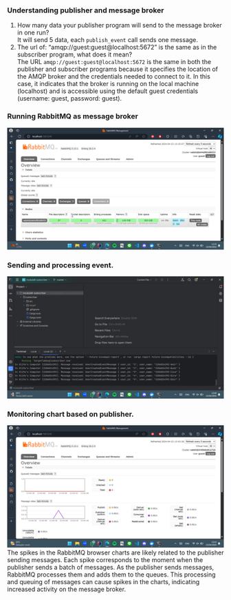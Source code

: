 ### Understanding publisher and message broker
1. How many data your publisher program will send to the message broker in one run? <br>
    It will send 5 data, each `publish_event` call sends one message.
2. The url of: “amqp://guest:guest@localhost:5672” is the same as in the subscriber program, what does it mean? <br>
   The URL `amqp://guest:guest@localhost:5672` is the same in both the publisher and subscriber programs because it 
specifies the location of the AMQP broker and the credentials needed to connect to it. In this case, it indicates that 
the broker is running on the local machine (localhost) and is accessible using the default guest credentials (username: 
guest, password: guest).

### Running RabbitMQ as message broker
![img.png](img.png)

### Sending and processing event.
![img_1.png](img_1.png)

### Monitoring chart based on publisher.
![img_2.png](img_2.png) <br>
The spikes in the RabbitMQ browser charts are likely related to the publisher sending messages. Each spike 
corresponds to the moment when the publisher sends a batch of messages. As the publisher sends messages, RabbitMQ 
processes them and adds them to the queues. This processing and queuing of messages can cause spikes in the charts, indicating increased activity on the message broker.